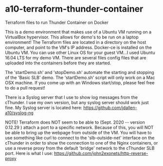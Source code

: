 # a10-terraform-thunder-container
Terraform files to run Thunder Container on Docker

This is a demo environment that makes use of a Ubuntu VM running on a VirtualBox hypervisor. This allows for
demo's to be run on a laptop environment!  The Terraform files are located in a directory on the host computer,
and point to the VM's IP address.  Docker-ce is installed on the Ubuntu VM.  You can use other Linux OS for 
your guest VM...I used Ubuntu 16.04 LTS for my demo VM.  There are several files config files that are uploaded into
the containers before they are started.

The 'startDemo.sh' and 'stopDemo.sh' automate the starting and stopping of the 'Basic SLB' demo. The 'startDemo.sh'
script will only work on a Mac OSX machine. If you come up with an Windows start/stop, please feel free to do
a pull request!

There is a Syslog server that I use to show log messages from the cThunder. I use my own version, but any
syslog server should work just fine. My Syslog server is located here: https://github.com/jdallen-a10/syslog-ng

NOTE!   Terraform does NOT seem to be able to (Sept. 2020 -- version 0.12.29 ) attach a port to a specific network.
Because of this, you will NOT be able to bring up the webpage from outside of the VM.  You will have to use
something like curl to connect to the 'slb-outside-net' interface on the cThunder in order to show the
connection to one of the Nginx containers, or use a reverse proxy from the default 'bridge' network to the 
cThunder SLB port. Here is what I use: https://github.com/john2exonets/http-reverse-proxy 
